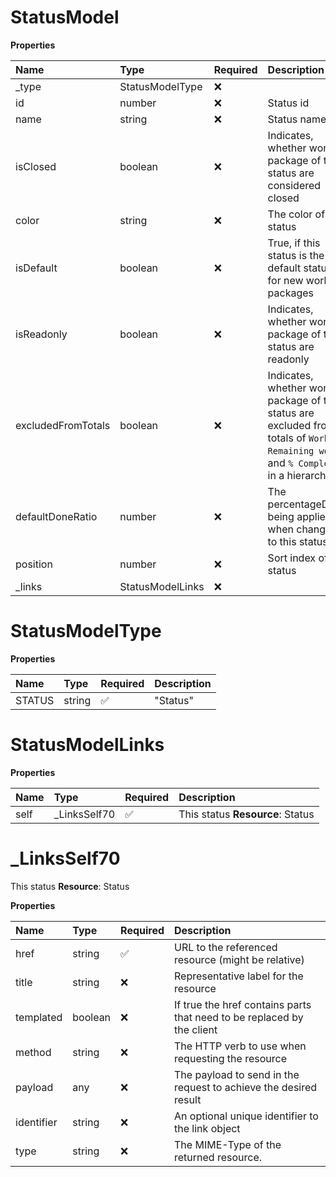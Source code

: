 # StatusModel

**Properties**

| Name               | Type             | Required | Description                                                                                                                           |
| :----------------- | :--------------- | :------- | :------------------------------------------------------------------------------------------------------------------------------------ |
| \_type             | StatusModelType  | ❌       |                                                                                                                                       |
| id                 | number           | ❌       | Status id                                                                                                                             |
| name               | string           | ❌       | Status name                                                                                                                           |
| isClosed           | boolean          | ❌       | Indicates, whether work package of this status are considered closed                                                                  |
| color              | string           | ❌       | The color of the status                                                                                                               |
| isDefault          | boolean          | ❌       | True, if this status is the default status for new work packages                                                                      |
| isReadonly         | boolean          | ❌       | Indicates, whether work package of this status are readonly                                                                           |
| excludedFromTotals | boolean          | ❌       | Indicates, whether work package of this status are excluded from totals of `Work`, `Remaining work`, and `% Complete` in a hierarchy. |
| defaultDoneRatio   | number           | ❌       | The percentageDone being applied when changing to this status                                                                         |
| position           | number           | ❌       | Sort index of the status                                                                                                              |
| \_links            | StatusModelLinks | ❌       |                                                                                                                                       |

# StatusModelType

**Properties**

| Name   | Type   | Required | Description |
| :----- | :----- | :------- | :---------- |
| STATUS | string | ✅       | "Status"    |

# StatusModelLinks

**Properties**

| Name | Type          | Required | Description                      |
| :--- | :------------ | :------- | :------------------------------- |
| self | \_LinksSelf70 | ✅       | This status **Resource**: Status |

# \_LinksSelf70

This status **Resource**: Status

**Properties**

| Name       | Type    | Required | Description                                                            |
| :--------- | :------ | :------- | :--------------------------------------------------------------------- |
| href       | string  | ✅       | URL to the referenced resource (might be relative)                     |
| title      | string  | ❌       | Representative label for the resource                                  |
| templated  | boolean | ❌       | If true the href contains parts that need to be replaced by the client |
| method     | string  | ❌       | The HTTP verb to use when requesting the resource                      |
| payload    | any     | ❌       | The payload to send in the request to achieve the desired result       |
| identifier | string  | ❌       | An optional unique identifier to the link object                       |
| type       | string  | ❌       | The MIME-Type of the returned resource.                                |

<!-- This file was generated by liblab | https://liblab.com/ -->
